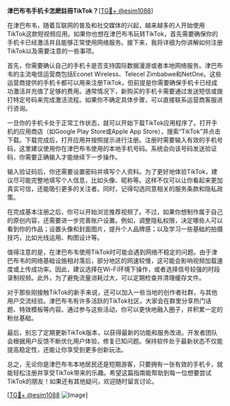 **津巴布韦手机卡怎麽註冊TikTok？**[[TG💪+ @esim1088](https://t.me/s/esim1088)]

在津巴布韦，随着互联网的普及和社交媒体的兴起，越来越多的人开始使用TikTok这款短视频应用。如果你也想在津巴布韦玩转TikTok，首先需要确保你的手机卡已经激活并且能够正常使用网络服务。接下来，我将详细为你讲解如何注册TikTok以及需要注意的一些事项。

首先，你需要确认自己的手机卡是否支持国际数据漫游或者本地网络服务。津巴布韦的主流电信运营商包括Econet Wireless、Telecel Zimbabwe和NetOne。这些运营商提供的手机卡都可以用来注册TikTok，但前提是你需要确保手机卡已经成功激活并充值了足够的费用。通常情况下，新购买的手机卡需要通过发送短信或拨打特定号码来完成激活流程。如果你不确定具体步骤，可以直接联系运营商客服进行咨询。

一旦你的手机卡处于正常工作状态，就可以开始下载TikTok应用程序了。打开手机的应用商店（如Google Play Store或Apple App Store），搜索“TikTok”并点击下载。下载完成后，打开应用并按照提示进行注册。注册时需要输入有效的手机号码，这里建议使用你在津巴布韦使用的本地手机号码。系统会向该号码发送验证码，你需要正确输入才能继续下一步操作。

输入验证码后，你还需要设置密码并填写个人资料。为了更好地体验TikTok，建议尽可能完整地填写个人信息，比如头像、昵称等。这样不仅可以让你看起来更加真实可信，还能吸引更多的关注者。同时，记得勾选同意相关的服务条款和隐私政策。

在完成基本注册之后，你可以开始浏览推荐视频了。不过，如果你想制作属于自己的原创内容，还需要进一步完善账户设置。例如，调整隐私权限，决定哪些人可以看到你的作品；设置头像和封面图片，提升个人品牌感；以及学习一些基础的拍摄技巧，比如光线运用、构图设计等。

值得注意的是，在津巴布韦使用TikTok时可能会遇到网络不稳定的问题。由于津巴布韦的网络基础设施相对落后，部分地区的网速较慢，这可能会影响视频加载速度或上传成功率。因此，建议选择在Wi-Fi环境下操作，或者选择信号较强的时段录制视频。此外，为了避免流量消耗过大，可以定期检查并清理缓存文件。

对于那些刚接触TikTok的新手来说，还可以加入一些当地的创作者社群，与其他用户交流经验。津巴布韦有许多活跃的TikTok社区，大家会在群里分享热门话题、特效模板等内容。通过参与这些活动，你可以更快地融入圈子，并积累一定的粉丝基础。

最后，别忘了定期更新TikTok版本，以获得最新的功能和服务改进。开发者团队会根据用户反馈不断优化用户体验，修复已知问题。保持软件处于最新状态不仅能提高稳定性，还能让你享受到更多创新玩法。

总之，无论你是津巴布韦本地居民还是短期游客，只要拥有一张有效的手机卡，就能轻松注册并享受TikTok带来的乐趣。希望这篇指南能帮助到每一位想要尝试TikTok的朋友！如果还有其他疑问，欢迎随时留言讨论。

[[TG💪+ @esim1088](https://t.me/s/esim1088) ![Image](https://i.postimg.cc/4NQfJmqS/Snipaste-2025-05-13-00-14-12.png)]